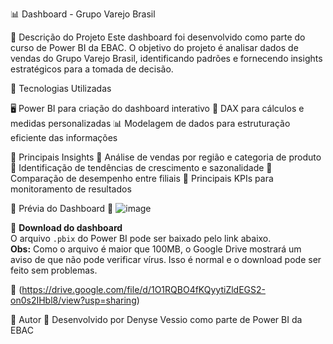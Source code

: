 
📊 Dashboard - Grupo Varejo Brasil

📌 Descrição do Projeto
Este dashboard foi desenvolvido como parte do curso de Power BI da EBAC. O objetivo do projeto é analisar dados de vendas do Grupo Varejo Brasil, identificando padrões e fornecendo insights estratégicos para a tomada de decisão.

📌 Tecnologias Utilizadas

🖥️ Power BI para criação do dashboard interativo
🧠 DAX para cálculos e medidas personalizadas
📊 Modelagem de dados para estruturação eficiente das informações

📌 Principais Insights
🔹 Análise de vendas por região e categoria de produto
🔹 Identificação de tendências de crescimento e sazonalidade
🔹 Comparação de desempenho entre filiais
🔹 Principais KPIs para monitoramento de resultados

📌 Prévia do Dashboard
🔹 ![image](https://github.com/user-attachments/assets/a6b3bb7f-57b8-4235-a06f-608ef705b89e)


📌 **Download do dashboard**  
O arquivo `.pbix` do Power BI pode ser baixado pelo link abaixo.  
**Obs:** Como o arquivo é maior que 100MB, o Google Drive mostrará um aviso de que não pode verificar vírus. Isso é normal e o download pode ser feito sem problemas.  

🔗 (https://drive.google.com/file/d/1O1RQBO4fKQyytiZldEGS2-on0s2IHbl8/view?usp=sharing)

📌 Autor
🚀 Desenvolvido por Denyse Vessio como parte de Power BI da EBAC

